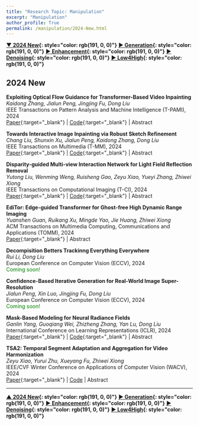 ```yaml
---
title: "Research Topic: Manipulation"
excerpt: "Manipulation"
author_profile: True
permalink: /manipulation/2024-New.html
---
```


**[▼ 2024 New](/manipulation/2024-New){: style="color: rgb(191, 0, 0)"}**
**[▶ Generation](/manipulation/editing-generation){: style="color: rgb(191, 0, 0)"}**
**[▶ Enhancement](/manipulation/hdr-enhancement){: style="color: rgb(191, 0, 0)"}**
**[▶ Denoising](/manipulation/denoising){: style="color: rgb(191, 0, 0)"}**
**[▶ Low4High](/manipulation/low-for-high){: style="color: rgb(191, 0, 0)"}**

## 2024 New

**Exploiting Optical Flow Guidance for Transformer-Based Video Inpainting** <br>
_Kaidong Zhang, Jialun Peng, Jingjing Fu, Dong Liu_ <br>
<span><pub>IEEE Transactions on Pattern Analysis and Machine Intelligence (T-PAMI), 2024</pub></span> <br>
[Paper](https://ieeexplore.ieee.org/document/10418551){:target="\_blank"} |
[Code](https://github.com/hitachinsk/FGT){:target="\_blank"} |
<a onclick='expandABS("Kaidong_pami24")'> Abstract </a>

<div style="display: none;" class=abs id="Kaidong_pami24"><br>
Transformers have been widely used for video processing owing to the multi-head self attention (MHSA) mechanism. However, the MHSA mechanism encounters an intrinsic difficulty for video inpainting, since the features associated with the corrupted regions are degraded and incur inaccurate self attention. This problem, termed query degradation, may be mitigated by first completing optical flows and then using the flows to guide the self attention, which was verified in our previous work – flow-guided transformer (FGT). We further exploit the flow guidance and propose FGT++ to pursue more effective and efficient video inpainting. First, we design a lightweight flow completion network by using local aggregation and edge loss. Second, to address the query degradation, we propose a flow guidance feature integration module, which uses the motion discrepancy to enhance the features, together with a flow-guided feature propagation module that warps the features according to the flows. Third, we decouple the transformer along the temporal and spatial dimensions, where flows are used to select the tokens through a temporally deformable MHSA mechanism, and global tokens are combined with the inner-window local tokens through a dual-perspective MHSA mechanism. FGT++ is experimentally evaluated to be outperforming the existing video inpainting networks qualitatively and quantitatively.

</div>

**Towards Interactive Image Inpainting via Robust Sketch Refinement** <br>
_Chang Liu, Shunxin Xu, Jialun Peng, Kaidong Zhang, Dong Liu_ <br>
<span><pub>IEEE Transactions on Multimedia (T-MM), 2024</pub></span> <br>
[Paper](https://ieeexplore.ieee.org/document/10533842){:target="\_blank"} |
[Code](https://github.com/AlonzoLeeeooo/SketchRefiner){:target="\_blank"} |
<a onclick='expandABS("Chang_tmm24")'> Abstract </a>

<div style="display: none;" class=abs id="Chang_tmm24"><br>
One tough problem of image inpainting is to restore complex structures in the corrupted regions. It motivates interactive image inpainting which leverages additional hints, e.g., sketches, to assist the inpainting process. A sketch is simple and intuitive for end users to provide, but meanwhile has free forms with much randomness. Such randomness may confuse the inpainting models, and incur severe artifacts in completed images. To better facilitate image inpainting with sketch guidance, we propose a two-stage image inpainting system, termed SketchRefiner. The first stage of our approach serves as a data provider that simulates real sketches and derives the capability of sketch calibration from the simulated data. In the second stage, our approach aligns the sketch guidance with the inpainting process so as to elevate image inpainting with sketches. We also propose a real-world test protocol to address the evaluation of inpainting methods upon practical applications with user sketches. Experimental results on three prevailing benchmark datasets, i.e., CelebA-HQ, Places2, and ImageNet, and the proposed test protocol demonstrate the state-of-the-art performance of our approach, and its great potentials upon real-world applications. Further analyses illustrate that our approach effectively utilizes sketch information as guidance and eliminates the artifacts due to the free-form sketches.

</div>

**Disparity-guided Multi-view Interaction Network for Light Field Reflection Removal** <br>
_Yutong Liu, Wenming Weng, Ruisheng Gao, Zeyu Xiao, Yueyi Zhang, Zhiwei Xiong_ <br>
<span><pub>IEEE Transactions on Computational Imaging (T-CI), 2024</pub></span> <br>
[Paper](https://ieeexplore.ieee.org/document/10510261?source=authoralert){:target="\_blank"} |
[Code](https://github.com/Yutong2022/LFRR?tab=readme-ov-file){:target="\_blank"} |
<a onclick='expandABS("yutong_tci24")'> Abstract </a>

<div style="display: none;" class=abs id="yutong_tci24"><br>
Light field (LF) imaging presents a promising avenue for reflection removal, owing to its ability of reliable depth perception and utilization of complementary texture details from multiple sub-aperture images (SAIs). However, the domain shifts between real-world and synthetic scenes, as well as the challenge of embedding transmission information across SAIs pose the main obstacles in this task. In this paper, we conquer the above challenges from the perspectives of data and network, respectively. To mitigate domain shifts, we propose an efficient data synthesis strategy for simulating realistic reflection scenes, and build the largest ever LF reflection dataset containing 420 synthetic scenes and 70 real-world scenes. To enable the transmission information embedding across SAIs, we propose a novel D isparity-guided M ulti-view I nteraction Net work (DMINet) for LF reflection removal. DMINet mainly consists of a transmission disparity estimation (TDE) module and a center-side interaction (CSI) module. The TDE module aims to predict transmission disparity by filtering out reflection disturbances, while the CSI module is responsible for the transmission integration which adopts the central view as the bridge for the propagation conducted between different SAIs. Compared with existing reflection removal methods for LF input, DMINet achieves a distinct performance boost with merits of efficiency and robustness, especially for scenes with complex depth variations.

</div>

**EdiTor: Edge-guided Transformer for Ghost-free High Dynamic Range Imaging** <br>
_Yuanshen Guan, Ruikang Xu, Mingde Yao, Jie Huang, Zhiwei Xiong_ <br>
<span><pub>ACM Transactions on Multimedia Computing, Communications and Applications (TOMM), 2024</pub></span> <br>
[Paper](https://dl.acm.org/doi/10.1145/3657293){:target="\_blank"} |
<a onclick='expandABS("yuanshen_tomm24")'> Abstract </a>

<div style="display: none;" class=abs id="yuanshen_tomm24"><br>
Synthesizing the high dynamic range (HDR) image from multi-exposure images has been extensively studied by exploiting convolutional neural networks (CNNs) recently. Despite the remarkable progress, existing CNN-based methods have the intrinsic limitation of local receptive field, which hinders the model’s capability of capturing long-range correspondence and large motions across under/over-exposure images, resulting in ghosting artifacts of dynamic scenes. To address the above challenge, we propose a novel Edge-guided Transformer framework (EdiTor) customized for ghost-free HDR reconstruction, where the long-range motions across different exposures can be delicately modeled by incorporating the edge prior. Specifically, EdiTor calculates patch-wise correlation maps on both image and edge domains, enabling the network to effectively model the global movements and the fine-grained shifts across multiple exposures. Based on this framework, we further propose an exposure-masked loss to adaptively compensate for the severely distorted regions (e.g., highlights and shadows). Experiments demonstrate that EdiTor outperforms state-of-the-art methods both quantitatively and qualitatively, achieving appealing HDR visualization with unified textures and colors.
</div>

**Decompisition Betters Trackinng Everything Everywhere** <br>
_Rui Li, Dong Liu_ <br>
<span><pub>European Conference on Computer Vision (ECCV), 2024</pub></span> <br>
<span style="color: green;"> Coming soon! </span>

**Confidence-Based Iterative Generation for Real-World Image Super-Resolution** <br>
_Jialun Peng, Xin Luo, Jingjing Fu, Dong Liu_ <br>
<span><pub>European Conference on Computer Vision (ECCV), 2024</pub></span> <br>
<span style="color: green;"> Coming soon! </span>

**Mask-Based Modeling for Neural Radiance Fields** <br>
_Ganlin Yang, Guoqiang Wei, Zhizheng Zhang, Yan Lu, Dong Liu_ <br>
<span><pub>International Conference on Learning Representations (ICLR), 2024</pub></span> <br>
[Paper](https://arxiv.org/abs/2304.04962){:target="\_blank"} |
[Code](https://github.com/Ganlin-Yang/MRVM-NeRF){:target="\_blank"} |
<a onclick='expandABS("Ganlin_iclr24")'> Abstract </a>

<div style="display: none;" class=abs id="Ganlin_iclr24"><br>
Most Neural Radiance Fields (NeRFs) exhibit limited generalization capabilities,which restrict their applicability in representing multiple scenes using a single model. To address this problem, existing generalizable NeRF methods simply condition the model on image features. These methods still struggle to learn precise global representations over diverse scenes since they lack an effective mechanism for interacting among different points and views. In this work, we unveil that 3D implicit representation learning can be significantly improved by mask-based modeling. Specifically, we propose masked ray and view modeling for generalizable NeRF (MRVM-NeRF), which is a self-supervised pretraining target to predict complete scene representations from partially masked features along each ray. With this pretraining target, MRVM-NeRF enables better use of correlations across different rays and views as the geometry priors, which thereby strengthens the capability of capturing intricate details within the scenes and boosts the generalization capability across different scenes. Extensive experiments demonstrate the effectiveness of our proposed MRVM-NeRF on both synthetic and real-world datasets, qualitatively and quantitatively. Besides, we also conduct experiments to show the compatibility of our proposed method with various backbones and its superiority under few-shot cases.

</div>

**TSA2: Temporal Segment Adaptation and Aggregation for Video Harmonization** <br>
_Zeyu Xiao, Yurui Zhu, Xueyang Fu, Zhiwei Xiong_ <br>
<span><pub>IEEE/CVF Winter Conference on Applications of Computer Vision (WACV), 2024</pub></span> <br>
[Paper](https://openaccess.thecvf.com/content/WACV2024/html/Xiao_TSA2_Temporal_Segment_Adaptation_and_Aggregation_for_Video_Harmonization_WACV_2024_paper.html){:target="\_blank"} |
[Code](https://github.com/zeyuxiao1997/TSA) |
<a onclick='expandABS("xiao24wacv")'> Abstract </a>

<div style="display: none;" class=abs id="xiao24wacv"><br>
Video composition merges the foreground and background of different videos, presenting challenges due to variations in capture conditions (e.g., saturation, brightness, and contrast). Video harmonization is a vital process in achieving a realistic composite by seamlessly adjusting the foreground's appearance to match the background. In this paper, we propose TSA2, a novel method for video harmonization that incorporates temporal segment adaptation and aggregation. TSA2 divides the inharmonious input sequence into temporal segments, each corresponding to a different frame rate, allowing effective utilization of complementary information within each segment. The method includes the Temporal Segment Adaptation module, which learns and remaps the distribution difference between background and foreground regions, and the Temporal Segment Aggregation module, which emphasizes and aggregates cross-segment information through element-wise correlations. Experimental results demonstrate that TSA2 outperforms advanced image and video harmonization methods quantitatively and qualitatively.

</div>

---

**[▲ 2024 New](/manipulation/2024-New){: style="color: rgb(191, 0, 0)"}**
**[▶ Generation](/manipulation/editing-generation){: style="color: rgb(191, 0, 0)"}**
**[▶ Enhancement](/manipulation/hdr-enhancement){: style="color: rgb(191, 0, 0)"}**
**[▶ Denoising](/manipulation/denoising){: style="color: rgb(191, 0, 0)"}**
**[▶ Low4High](/manipulation/low-for-high){: style="color: rgb(191, 0, 0)"}**
